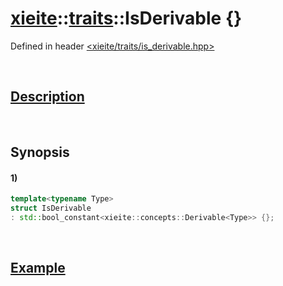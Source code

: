 # [xieite](../../xieite.md)\:\:[traits](../../traits.md)\:\:IsDerivable \{\}
Defined in header [<xieite/traits/is_derivable.hpp>](../../../include/xieite/traits/is_derivable.hpp)

&nbsp;

## [Description](../concepts/derivable.md#Description)

&nbsp;

## Synopsis
#### 1)
```cpp
template<typename Type>
struct IsDerivable
: std::bool_constant<xieite::concepts::Derivable<Type>> {};
```

&nbsp;

## [Example](../concepts/derivable.md#Example)

